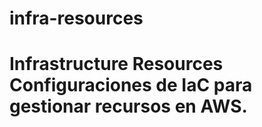# infra-resources
# Infrastructure Resources Configuraciones de IaC para gestionar recursos en AWS.
